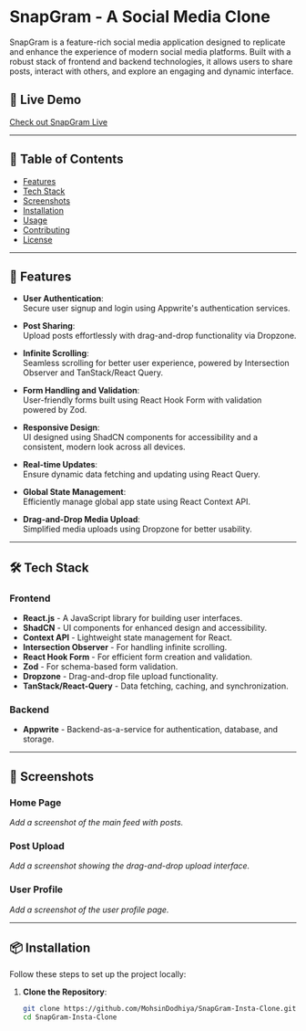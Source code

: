 # SnapGram - A Social Media Clone  

SnapGram is a feature-rich social media application designed to replicate and enhance the experience of modern social media platforms. Built with a robust stack of frontend and backend technologies, it allows users to share posts, interact with others, and explore an engaging and dynamic interface.  

## 🚀 Live Demo  

[Check out SnapGram Live](https://social-media-mohsin-dodhiya-1m8pmbjwa.vercel.app/)  

---

## 📝 Table of Contents  
- [Features](#features)  
- [Tech Stack](#tech-stack)  
- [Screenshots](#screenshots)  
- [Installation](#installation)  
- [Usage](#usage)  
- [Contributing](#contributing)  
- [License](#license)  

---

## 🌟 Features  

- **User Authentication**:  
  Secure user signup and login using Appwrite's authentication services.  

- **Post Sharing**:  
  Upload posts effortlessly with drag-and-drop functionality via Dropzone.  

- **Infinite Scrolling**:  
  Seamless scrolling for better user experience, powered by Intersection Observer and TanStack/React Query.  

- **Form Handling and Validation**:  
  User-friendly forms built using React Hook Form with validation powered by Zod.  

- **Responsive Design**:  
  UI designed using ShadCN components for accessibility and a consistent, modern look across all devices.  

- **Real-time Updates**:  
  Ensure dynamic data fetching and updating using React Query.  

- **Global State Management**:  
  Efficiently manage global app state using React Context API.  

- **Drag-and-Drop Media Upload**:  
  Simplified media uploads using Dropzone for better usability.  

---

## 🛠 Tech Stack  

### Frontend  
- **React.js** - A JavaScript library for building user interfaces.  
- **ShadCN** - UI components for enhanced design and accessibility.  
- **Context API** - Lightweight state management for React.  
- **Intersection Observer** - For handling infinite scrolling.  
- **React Hook Form** - For efficient form creation and validation.  
- **Zod** - For schema-based form validation.  
- **Dropzone** - Drag-and-drop file upload functionality.  
- **TanStack/React-Query** - Data fetching, caching, and synchronization.  

### Backend  
- **Appwrite** - Backend-as-a-service for authentication, database, and storage.  

---

## 📸 Screenshots  

### Home Page  
_Add a screenshot of the main feed with posts._  

### Post Upload  
_Add a screenshot showing the drag-and-drop upload interface._  

### User Profile  
_Add a screenshot of the user profile page._  

---

## 📦 Installation  

Follow these steps to set up the project locally:  

1. **Clone the Repository**:  
   ```bash  
   git clone https://github.com/MohsinDodhiya/SnapGram-Insta-Clone.git  
   cd SnapGram-Insta-Clone  
